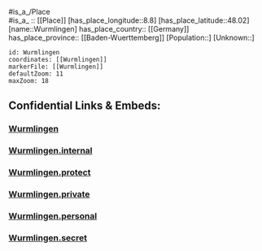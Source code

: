 ﻿---
location: [48.02,8.8] 
mapzoom: [7,12] 
mapmarker: city 
type: City
tags:
- geo/City


SpocWebEntityId: 35720
isDeleted: false
confidential: public

---
#is_a_/Place  
#is_a_ :: [[Place]] 
[has_place_longitude::8.8] 
[has_place_latitude::48.02] 
[name::Wurmlingen] 
has_place_country:: [[Germany]]  
has_place_province:: [[Baden-Wuerttemberg]] 
[Population::] 
[Unknown::] 


```leaflet
id: Wurmlingen
coordinates: [[Wurmlingen]] 
markerFile: [[Wurmlingen]] 
defaultZoom: 11 
maxZoom: 18
```


## Confidential Links & Embeds: 

### [Wurmlingen](/_public/Earth/Continent/Europe/Europe~Central/Germany/Germany~West/Baden-Wuerttemberg/counties~BW/Tuttlingen/cities~Tuttlingen/Tuttlingen-city/City/Wurmlingen.md) 

### [Wurmlingen.internal](/_internal/Earth/Continent/Europe/Europe~Central/Germany/Germany~West/Baden-Wuerttemberg/counties~BW/Tuttlingen/cities~Tuttlingen/Tuttlingen-city/City/Wurmlingen.internal.md) 

### [Wurmlingen.protect](/_protect/Earth/Continent/Europe/Europe~Central/Germany/Germany~West/Baden-Wuerttemberg/counties~BW/Tuttlingen/cities~Tuttlingen/Tuttlingen-city/City/Wurmlingen.protect.md) 

### [Wurmlingen.private](/_private/Earth/Continent/Europe/Europe~Central/Germany/Germany~West/Baden-Wuerttemberg/counties~BW/Tuttlingen/cities~Tuttlingen/Tuttlingen-city/City/Wurmlingen.private.md) 

### [Wurmlingen.personal](/_personal/Earth/Continent/Europe/Europe~Central/Germany/Germany~West/Baden-Wuerttemberg/counties~BW/Tuttlingen/cities~Tuttlingen/Tuttlingen-city/City/Wurmlingen.personal.md) 

### [Wurmlingen.secret](/_secret/Earth/Continent/Europe/Europe~Central/Germany/Germany~West/Baden-Wuerttemberg/counties~BW/Tuttlingen/cities~Tuttlingen/Tuttlingen-city/City/Wurmlingen.secret.md) 
